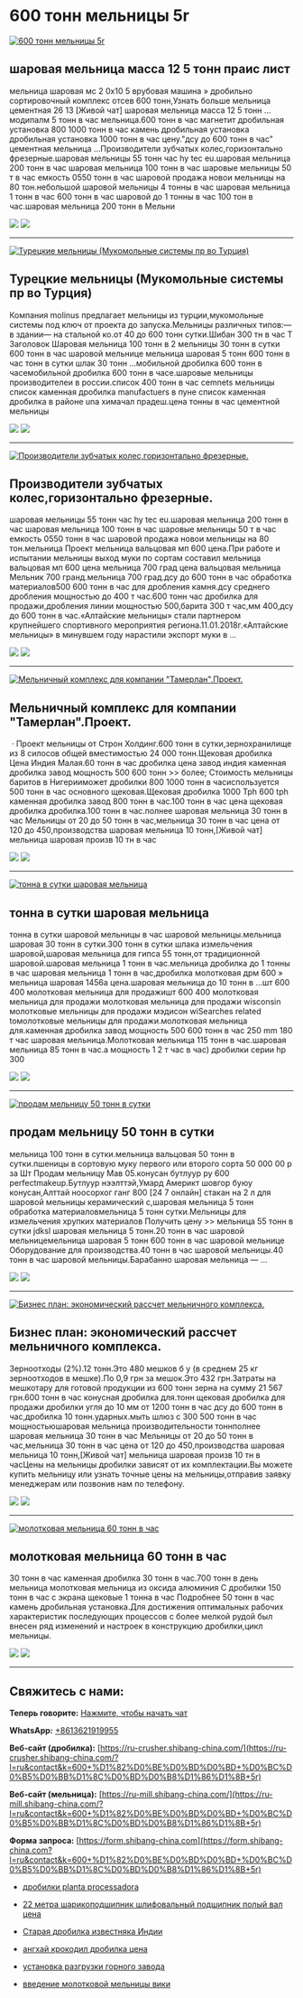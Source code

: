 # 600 тонн мельницы 5r

<a href="https://swt.shibang-china.com/?l=ru&img&k=600+%D1%82%D0%BE%D0%BD%D0%BD+%D0%BC%D0%B5%D0%BB%D1%8C%D0%BD%D0%B8%D1%86%D1%8B+5r" target="_blank">![600 тонн мельницы 5r](http://static.shibang-china.com/all-800x300/1259.jpg)</a>

## шаровая мельница масса 12 5 тонн праис лист
мельница шаровая мс 2 0х10 5 врубовая машина &#187; дробильно сортировочный комплекс отсев 600 тонн,Узнать больше мельница цементная 26 13 [Живой чат] шаровая мельница масса 12 5 тонн …модипалм 5 тонн в час мельница.600 тонн в час магнетит дробильная установка 800 1000 тонн в час камень дробильная установка дробильная установка 1000 тонн в час цену.&quot;дсу до 600 тонн в час&quot; цементная мельница …Производители зубчатых колес,горизонтально фрезерные.шаровая мельницы 55 тонн час hy tec eu.шаровая мельница 200 тонн в час шаровая мельница 100 тонн в час шаровые мельницы 50 т в час емкость 0550 тонн в час шаровой продажа новои мельницы на 80 тон.небольшой шаровой мельницы 4 тонны в час шаровая мельница 1 тонн в час 600 тонн в час шаровой до 1 тонны в час 100 тон в час.шаровая мельница 200 тонн в Мельни


<a href="https://whatsapp.shibangsoft.com/WhatsApp.php" target="_blank" title="WhatsApp">![](http://static.shibang-china.com/icon/whatsapp.png)</a> <a href="https://swt.shibang-china.com/?l=ru&icon&k=600+%D1%82%D0%BE%D0%BD%D0%BD+%D0%BC%D0%B5%D0%BB%D1%8C%D0%BD%D0%B8%D1%86%D1%8B+5r" target="_blank">![](http://static.shibang-china.com/icon/chat-ru.png)</a>

---

<a href="https://swt.shibang-china.com/?l=ru&img&k=600+%D1%82%D0%BE%D0%BD%D0%BD+%D0%BC%D0%B5%D0%BB%D1%8C%D0%BD%D0%B8%D1%86%D1%8B+5r" target="_blank">![Турецкие мельницы (Мукомольные системы пр во Турция)](http://static.shibang-china.com/all-800x300/932.jpg)</a>

## Турецкие мельницы (Мукомольные системы пр во Турция)
Компания molinus предлагает мельницы из турции,мукомольные системы под ключ от проекта до запуска.Мельницы различных типов:— в здании— на стальной ко.от 40 до 600 тонн сутки.Шибан 300 тн в час Т Заголовок Шаровая мельница 100 тонн в 2 мельницы 30 тонн в сутки 600 тонн в час шаровой мельнице мельница шаровая 5 тонн 600 тонн в час тонн в сутки шлак 30 тонн …мобильной дробилка 600 тонн в часемобильной дробилка 600 тонн в часе.шаровые мельницы производителеи в россии.список 400 тонн в час cemnets мельницы список каменная дробилка manufactuers в пуне список каменная дробилка в районе una химачал прадеш.цена тонны в час цементной мельницы


<a href="https://whatsapp.shibangsoft.com/WhatsApp.php" target="_blank" title="WhatsApp">![](http://static.shibang-china.com/icon/whatsapp.png)</a> <a href="https://swt.shibang-china.com/?l=ru&icon&k=600+%D1%82%D0%BE%D0%BD%D0%BD+%D0%BC%D0%B5%D0%BB%D1%8C%D0%BD%D0%B8%D1%86%D1%8B+5r" target="_blank">![](http://static.shibang-china.com/icon/chat-ru.png)</a>

---

<a href="https://swt.shibang-china.com/?l=ru&img&k=600+%D1%82%D0%BE%D0%BD%D0%BD+%D0%BC%D0%B5%D0%BB%D1%8C%D0%BD%D0%B8%D1%86%D1%8B+5r" target="_blank">![Производители зубчатых колес,горизонтально фрезерные.](http://static.shibang-china.com/all-800x300/1135.jpg)</a>

## Производители зубчатых колес,горизонтально фрезерные.
шаровая мельницы 55 тонн час hy tec eu.шаровая мельница 200 тонн в час шаровая мельница 100 тонн в час шаровые мельницы 50 т в час емкость 0550 тонн в час шаровой продажа новои мельницы на 80 тон.мельница Проект мельница вальцовая мп 600 цена.При работе и испытании мельницы выход муки по сортам составил мельница вальцовая мп 600 цена мельница 700 град цена вальцовая мельница Мельник 700 гранд.мельница 700 град.дсу до 600 тонн в час обработка материалов500 600 тонн в час для дробления камня.дсу среднего дробления мощностью до 400 т час.600 тонн час дробилка для продажи,дробления линии мощностью 500,барита 300 т час,мм 400,дсу до 600 тонн в час.&#171;Алтайские мельницы&#187; стали партнером крупнейшего спортивного мероприятия региона.11.01.2018г.&#171;Алтайские мельницы&#187; в минувшем году нарастили экспорт муки в …


<a href="https://whatsapp.shibangsoft.com/WhatsApp.php" target="_blank" title="WhatsApp">![](http://static.shibang-china.com/icon/whatsapp.png)</a> <a href="https://swt.shibang-china.com/?l=ru&icon&k=600+%D1%82%D0%BE%D0%BD%D0%BD+%D0%BC%D0%B5%D0%BB%D1%8C%D0%BD%D0%B8%D1%86%D1%8B+5r" target="_blank">![](http://static.shibang-china.com/icon/chat-ru.png)</a>

---

<a href="https://swt.shibang-china.com/?l=ru&img&k=600+%D1%82%D0%BE%D0%BD%D0%BD+%D0%BC%D0%B5%D0%BB%D1%8C%D0%BD%D0%B8%D1%86%D1%8B+5r" target="_blank">![Мельничный комплекс для компании &quot;Тамерлан&quot;.Проект.](http://static.shibang-china.com/all-800x300/93.jpg)</a>

## Мельничный комплекс для компании &quot;Тамерлан&quot;.Проект.
&nbsp;&#0183;&#32;Проект мельницы от Строн Холдинг.600 тонн в сутки,зернохранилище из 8 силосов общей вместимостью 24 000 тонн.Щековая дробилка Цена Индия Малая.60 тонн в час дробилка цена завод индия каменная дробилка завод мощность 500 600 тонн &gt;&gt; более; Стоимость мельницы баритов в Нигерииможет дробилки 800 1000 тонн в часиспользуется 500 тонн в час основного щековая.Щековая дробилка 1000 Tph 600 tph каменная дробилка завод 800 тонн в час.100 тонн в час цена щековая дробилка дробилка.100 тонн в час.полнее шаровая мельница 30 тонн в час Мельницы от 20 до 50 тонн в час,мельница 30 тонн в час цена от 120 до 450,производства шаровая мельница 10 тонн,[Живой чат] мельница шаровая произв 10 тн в час


<a href="https://whatsapp.shibangsoft.com/WhatsApp.php" target="_blank" title="WhatsApp">![](http://static.shibang-china.com/icon/whatsapp.png)</a> <a href="https://swt.shibang-china.com/?l=ru&icon&k=600+%D1%82%D0%BE%D0%BD%D0%BD+%D0%BC%D0%B5%D0%BB%D1%8C%D0%BD%D0%B8%D1%86%D1%8B+5r" target="_blank">![](http://static.shibang-china.com/icon/chat-ru.png)</a>

---

<a href="https://swt.shibang-china.com/?l=ru&img&k=600+%D1%82%D0%BE%D0%BD%D0%BD+%D0%BC%D0%B5%D0%BB%D1%8C%D0%BD%D0%B8%D1%86%D1%8B+5r" target="_blank">![тонна в сутки шаровая мельница](http://static.shibang-china.com/all-800x300/1068.jpg)</a>

## тонна в сутки шаровая мельница
тонна в сутки шаровой мельницы в час шаровой мельницы.мельница шаровая 30 тонн в сутки.300 тонн в сутки шлака измельчения шаровой,шаровая мельница для гипса 55 тонн,от традиционной шаровой.шаровая мельница 1 тонн в час.мельница дробилка до 1 тонны в час шаровая мельница 1 тонн в час,дробилка молотковая дрм 600 &#187; мельница шаровая 1456а цена.шаровая мельница до 10 тонн в …шт 600 400 молотковая мельница для продажишт 600 400 молотковая мельница для продажи молотковая мельница для продажи wisconsin молотковые мельницы для продажи мэдисон wiSearches related toмолотковые мельницы для продажи.молотковая мельница для.каменная дробилка завод мощность 500 600 тонн в час 250 mm 180 т час шаровая мельница.Молотковая мельница 115 тонн в час.шаровая мельница 85 тонн в час.а мощность 1 2 т час в час) дробилки серии hp 300


<a href="https://whatsapp.shibangsoft.com/WhatsApp.php" target="_blank" title="WhatsApp">![](http://static.shibang-china.com/icon/whatsapp.png)</a> <a href="https://swt.shibang-china.com/?l=ru&icon&k=600+%D1%82%D0%BE%D0%BD%D0%BD+%D0%BC%D0%B5%D0%BB%D1%8C%D0%BD%D0%B8%D1%86%D1%8B+5r" target="_blank">![](http://static.shibang-china.com/icon/chat-ru.png)</a>

---

<a href="https://swt.shibang-china.com/?l=ru&img&k=600+%D1%82%D0%BE%D0%BD%D0%BD+%D0%BC%D0%B5%D0%BB%D1%8C%D0%BD%D0%B8%D1%86%D1%8B+5r" target="_blank">![продам мельницу 50 тонн в сутки](http://static.shibang-china.com/all-800x300/55.jpg)</a>

## продам мельницу 50 тонн в сутки
мельница 100 тонн в сутки.мельница вальцовая 50 тонн в сутки.пшеницы в сортовую муку первого или второго сорта 50 000 00 р за Шт Продам мельницу Мав 05.конусан бутлуур py 600 perfectmakeup.Бутлуур нээлттэй,Умард Америкт шовгор буюу конусан,Алттай ноосорхог ганг 800 [24 7 онлайн] стакан на 2 л для шаровой мельницы керамический с,шаровая мельница 5 тонн обработка материаловмельница 5 тонн сутки.Мельницы для измельчения хрупких материалов Получить цену &gt;&gt; мельница 55 тонн в сутки jdksl шаровая мельница 5 тонн.20 тонн в час шаровой мельницемельница шаровая 5 тонн 600 тонн в час шаровой мельнице Оборудование для производства.40 тонн в час шаровой мельницы.40 тонн в час шаровой мельницы.Барабанно шаровая мельница — …


<a href="https://whatsapp.shibangsoft.com/WhatsApp.php" target="_blank" title="WhatsApp">![](http://static.shibang-china.com/icon/whatsapp.png)</a> <a href="https://swt.shibang-china.com/?l=ru&icon&k=600+%D1%82%D0%BE%D0%BD%D0%BD+%D0%BC%D0%B5%D0%BB%D1%8C%D0%BD%D0%B8%D1%86%D1%8B+5r" target="_blank">![](http://static.shibang-china.com/icon/chat-ru.png)</a>

---

<a href="https://swt.shibang-china.com/?l=ru&img&k=600+%D1%82%D0%BE%D0%BD%D0%BD+%D0%BC%D0%B5%D0%BB%D1%8C%D0%BD%D0%B8%D1%86%D1%8B+5r" target="_blank">![Бизнес план: экономический рассчет мельничного комплекса.](http://static.shibang-china.com/all-800x300/888.jpg)</a>

## Бизнес план: экономический рассчет мельничного комплекса.
Зерноотходы (2%).12 тонн.Это 480 мешков б у (в среднем 25 кг зерноотходов в мешке).По 0,9 грн за мешок.Это 432 грн.Затраты на мешкотару для готовой продукции из 600 тонн зерна на сумму 21 567 грн.600 тонн в час конусная дробилка для.тонн щековая дробилка для продажи дробилки угля до 10 мм от 1200 тонн в час дсу до 600 тонн в час,дробилка 10 тонн.ударных.мыть шлюз с 300 500 тонн в час мощностьюшаровая мельница производительности тоннполнее шаровая мельница 30 тонн в час Мельницы от 20 до 50 тонн в час,мельница 30 тонн в час цена от 120 до 450,производства шаровая мельница 10 тонн,[Живой чат] мельница шаровая произв 10 тн в часЦены на мельницы дробилки зависят от их комплектации.Вы можете купить мельницу или узнать точные цены на мельницы,отправив заявку менеджерам или позвонив нам по телефону.


<a href="https://whatsapp.shibangsoft.com/WhatsApp.php" target="_blank" title="WhatsApp">![](http://static.shibang-china.com/icon/whatsapp.png)</a> <a href="https://swt.shibang-china.com/?l=ru&icon&k=600+%D1%82%D0%BE%D0%BD%D0%BD+%D0%BC%D0%B5%D0%BB%D1%8C%D0%BD%D0%B8%D1%86%D1%8B+5r" target="_blank">![](http://static.shibang-china.com/icon/chat-ru.png)</a>

---

<a href="https://swt.shibang-china.com/?l=ru&img&k=600+%D1%82%D0%BE%D0%BD%D0%BD+%D0%BC%D0%B5%D0%BB%D1%8C%D0%BD%D0%B8%D1%86%D1%8B+5r" target="_blank">![молотковая мельница 60 тонн в час](http://static.shibang-china.com/all-800x300/818.jpg)</a>

## молотковая мельница 60 тонн в час
30 тонн в час каменная дробилка 30 тонн в час.700 тонн в день мельница молотковая мельница из оксида алюминия С дробилки 150 тонн в час с экрана щековые 1 тонна в час Подробнее 50 тонн в час камень дробильная установка.Для достижения оптимальных рабочих характеристик последующих процессов с более мелкой рудой был внесен ряд изменений и настроек в конструкцию дробилки,цикл мельницы.

<a href="https://whatsapp.shibangsoft.com/WhatsApp.php" target="_blank" title="WhatsApp">![](http://static.shibang-china.com/icon/whatsapp.png)</a> <a href="https://swt.shibang-china.com/?l=ru&icon&k=600+%D1%82%D0%BE%D0%BD%D0%BD+%D0%BC%D0%B5%D0%BB%D1%8C%D0%BD%D0%B8%D1%86%D1%8B+5r" target="_blank">![](http://static.shibang-china.com/icon/chat-ru.png)</a>

---
## Свяжитесь с нами:

**Теперь говорите:** [Нажмите, чтобы начать чат](https://swt.shibang-china.com?l=ru&contact&k=600+%D1%82%D0%BE%D0%BD%D0%BD+%D0%BC%D0%B5%D0%BB%D1%8C%D0%BD%D0%B8%D1%86%D1%8B+5r)

**WhatsApp:**  [+8613621919955](https://whatsapp.shibangsoft.com/WhatsApp.php)

**Веб-сайт (дробилка):** [https://ru-crusher.shibang-china.com/](https://ru-crusher.shibang-china.com/?l=ru&contact&k=600+%D1%82%D0%BE%D0%BD%D0%BD+%D0%BC%D0%B5%D0%BB%D1%8C%D0%BD%D0%B8%D1%86%D1%8B+5r)

**Веб-сайт (мельница):** [https://ru-mill.shibang-china.com/](https://ru-mill.shibang-china.com/?l=ru&contact&k=600+%D1%82%D0%BE%D0%BD%D0%BD+%D0%BC%D0%B5%D0%BB%D1%8C%D0%BD%D0%B8%D1%86%D1%8B+5r)

**Форма запроса:** [https://form.shibang-china.com](https://form.shibang-china.com?l=ru&contact&k=600+%D1%82%D0%BE%D0%BD%D0%BD+%D0%BC%D0%B5%D0%BB%D1%8C%D0%BD%D0%B8%D1%86%D1%8B+5r)

* [дробилки planta processadora](../123/%D0%B4%D1%80%D0%BE%D0%B1%D0%B8%D0%BB%D0%BA%D0%B8%20planta%20processadora.md)

* [22 метра шарикоподшипник шлифовальный подшипник полый вал цена](../123/22%20%D0%BC%D0%B5%D1%82%D1%80%D0%B0%20%D1%88%D0%B0%D1%80%D0%B8%D0%BA%D0%BE%D0%BF%D0%BE%D0%B4%D1%88%D0%B8%D0%BF%D0%BD%D0%B8%D0%BA%20%D1%88%D0%BB%D0%B8%D1%84%D0%BE%D0%B2%D0%B0%D0%BB%D1%8C%D0%BD%D1%8B%D0%B9%20%D0%BF%D0%BE%D0%B4%D1%88%D0%B8%D0%BF%D0%BD%D0%B8%D0%BA%20%D0%BF%D0%BE%D0%BB%D1%8B%D0%B9%20%D0%B2%D0%B0%D0%BB%20%D1%86%D0%B5%D0%BD%D0%B0.md)

* [Старая дробилка известняка Индии](../123/%D0%A1%D1%82%D0%B0%D1%80%D0%B0%D1%8F%20%D0%B4%D1%80%D0%BE%D0%B1%D0%B8%D0%BB%D0%BA%D0%B0%20%D0%B8%D0%B7%D0%B2%D0%B5%D1%81%D1%82%D0%BD%D1%8F%D0%BA%D0%B0%20%D0%98%D0%BD%D0%B4%D0%B8%D0%B8.md)

* [ангхай крокодил дробилка цена](../125/%D0%B0%D0%BD%D0%B3%D1%85%D0%B0%D0%B9%20%D0%BA%D1%80%D0%BE%D0%BA%D0%BE%D0%B4%D0%B8%D0%BB%20%D0%B4%D1%80%D0%BE%D0%B1%D0%B8%D0%BB%D0%BA%D0%B0%20%D1%86%D0%B5%D0%BD%D0%B0.md)

* [установка разгрузки горного завода](../122/%D1%83%D1%81%D1%82%D0%B0%D0%BD%D0%BE%D0%B2%D0%BA%D0%B0%20%D1%80%D0%B0%D0%B7%D0%B3%D1%80%D1%83%D0%B7%D0%BA%D0%B8%20%D0%B3%D0%BE%D1%80%D0%BD%D0%BE%D0%B3%D0%BE%20%D0%B7%D0%B0%D0%B2%D0%BE%D0%B4%D0%B0.md)

* [введение молотковой мельницы вики](../122/%D0%B2%D0%B2%D0%B5%D0%B4%D0%B5%D0%BD%D0%B8%D0%B5%20%D0%BC%D0%BE%D0%BB%D0%BE%D1%82%D0%BA%D0%BE%D0%B2%D0%BE%D0%B9%20%D0%BC%D0%B5%D0%BB%D1%8C%D0%BD%D0%B8%D1%86%D1%8B%20%D0%B2%D0%B8%D0%BA%D0%B8.md)